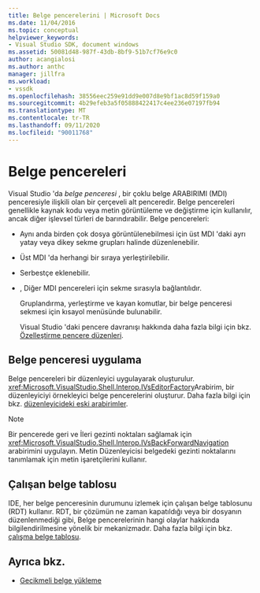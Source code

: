 ```yaml
---
title: Belge pencerelerini | Microsoft Docs
ms.date: 11/04/2016
ms.topic: conceptual
helpviewer_keywords:
- Visual Studio SDK, document windows
ms.assetid: 50081d48-987f-43db-8bf9-51b7cf76e9c0
author: acangialosi
ms.author: anthc
manager: jillfra
ms.workload:
- vssdk
ms.openlocfilehash: 38556eec259e91dd9e007d8e9bf1ac8d59f159a0
ms.sourcegitcommit: 4b29efeb3a5f05888422417c4ee236e07197fb94
ms.translationtype: MT
ms.contentlocale: tr-TR
ms.lasthandoff: 09/11/2020
ms.locfileid: "90011768"
---
```

# <a name="document-windows"></a>Belge pencereleri
Visual Studio 'da *belge penceresi* , bir çoklu belge ARABIRIMI (MDI) penceresiyle ilişkili olan bir çerçeveli alt penceredir. Belge pencereleri genellikle kaynak kodu veya metin görüntüleme ve değiştirme için kullanılır, ancak diğer işlevsel türleri de barındırabilir. Belge pencereleri:

- Aynı anda birden çok dosya görüntülenebilmesi için üst MDI 'daki ayrı yatay veya dikey sekme grupları halinde düzenlenebilir.

- Üst MDI 'da herhangi bir sıraya yerleştirilebilir.

- Serbestçe eklenebilir.

- , Diğer MDI pencereleri için sekme sırasıyla bağlantılıdır.

  Gruplandırma, yerleştirme ve kayan komutlar, bir belge penceresi sekmesi için kısayol menüsünde bulunabilir.

  Visual Studio 'daki pencere davranışı hakkında daha fazla bilgi için bkz. [Özelleştirme pencere düzenleri](../../ide/customizing-window-layouts-in-visual-studio.md).

## <a name="document-window-implementation"></a>Belge penceresi uygulama
 Belge pencereleri bir düzenleyici uygulayarak oluşturulur. <xref:Microsoft.VisualStudio.Shell.Interop.IVsEditorFactory>Arabirim, bir düzenleyiciyi örnekleyici belge pencerelerini oluşturur. Daha fazla bilgi için bkz. [düzenleyicideki eski arabirimler](../../vs-2015/extensibility/legacy-interfaces-in-the-editor.md?view=vs-2015).

> [!NOTE]
> Bir pencerede geri ve İleri gezinti noktaları sağlamak için <xref:Microsoft.VisualStudio.Shell.Interop.IVsBackForwardNavigation> arabirimini uygulayın. Metin Düzenleyicisi belgedeki gezinti noktalarını tanımlamak için metin işaretçilerini kullanır.

## <a name="the-running-document-table"></a>Çalışan belge tablosu
 IDE, her belge penceresinin durumunu izlemek için çalışan belge tablosunu (RDT) kullanır. RDT, bir çözümün ne zaman kapatıldığı veya bir dosyanın düzenlenmediği gibi, Belge pencerelerinin hangi olaylar hakkında bilgilendirilmesine yönelik bir mekanizmadır. Daha fazla bilgi için bkz. [çalışma belge tablosu](../../extensibility/internals/running-document-table.md).

## <a name="see-also"></a>Ayrıca bkz.
- [Gecikmeli belge yükleme](../../extensibility/internals/delayed-document-loading.md)
